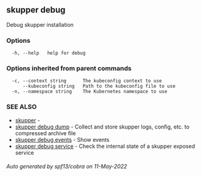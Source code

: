## skupper debug

Debug skupper installation

### Options

```
  -h, --help   help for debug
```

### Options inherited from parent commands

```
  -c, --context string      The kubeconfig context to use
      --kubeconfig string   Path to the kubeconfig file to use
  -n, --namespace string    The Kubernetes namespace to use
```

### SEE ALSO

* [skupper](skupper.md)	 - 
* [skupper debug dump](skupper_debug_dump.md)	 - Collect and store skupper logs, config, etc. to compressed archive file
* [skupper debug events](skupper_debug_events.md)	 - Show events
* [skupper debug service](skupper_debug_service.md)	 - Check the internal state of a skupper exposed service

###### Auto generated by spf13/cobra on 11-May-2022
